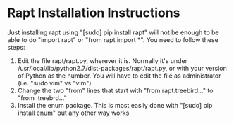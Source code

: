 # Rapt Installation Instructions
Just installing rapt using "[sudo] pip install rapt" will not be enough to be able to do "import rapt" or "from rapt import *". You need to follow these steps:
1. Edit the file rapt/rapt.py, wherever it is. Normally it's under /usr/local/lib/python2.7/dist-packages/rapt/rapt.py, or with your version of Python as the number. You will have to edit the file as administrator (i.e. "sudo vim" vs "vim")
2. Change the two "from" lines that start with "from rapt.treebird..." to "from .treebrd..."
3. Install the enum package. This is most easily done with "[sudo] pip install enum" but any other way works
